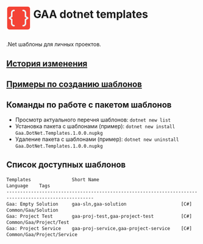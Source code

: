 # <p><img src="icon.png" width="64px" height="64px" align="middle"/> GAA dotnet templates</p>

.Net шаблоны для личных проектов. 

## [История изменения](CHANGELOG.md)

## [Примеры по созданию шаблонов](https://github.com/dotnet/dotnet-template-samples)

## Команды по работе с пакетом шаблонов

- Просмотр актуального перечня шаблонов: `dotnet new list`
- Установка пакета с шаблонами (пример): `dotnet new install Gaa.DotNet.Templates.1.0.0.nupkg`
- Удаление пакета с шаблонами (пример):  `dotnet new uninstall Gaa.DotNet.Templates.1.0.0.nupkg`

## Список доступных шаблонов

```
Templates               Short Name                              Language    Tags
------------------------------------------------------------------------------------------------------
Gaa: Empty Solution     gaa-sln,gaa-solution                    [C#]        Common/Gaa/Solution
Gaa: Project Test       gaa-proj-test,gaa-project-test          [C#]        Common/Gaa/Project/Test
Gaa: Project Service    gaa-proj-service,gaa-project-service    [C#]        Common/Gaa/Project/Service
```